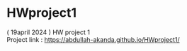 # HWproject1
( 19april 2024 ) HW project 1 <br>
Project link : https://abdullah-akanda.github.io/HWproject1/
